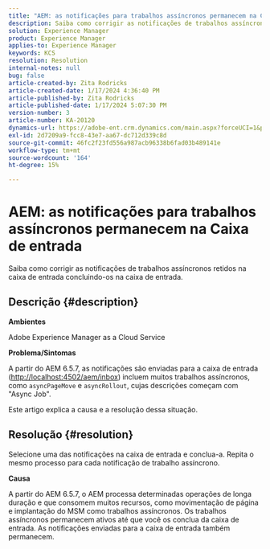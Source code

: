 ```yaml
---
title: "AEM: as notificações para trabalhos assíncronos permanecem na Caixa de entrada"
description: Saiba como corrigir as notificações de trabalhos assíncronos retidos na caixa de entrada.
solution: Experience Manager
product: Experience Manager
applies-to: Experience Manager
keywords: KCS
resolution: Resolution
internal-notes: null
bug: false
article-created-by: Zita Rodricks
article-created-date: 1/17/2024 4:36:40 PM
article-published-by: Zita Rodricks
article-published-date: 1/17/2024 5:07:30 PM
version-number: 3
article-number: KA-20120
dynamics-url: https://adobe-ent.crm.dynamics.com/main.aspx?forceUCI=1&pagetype=entityrecord&etn=knowledgearticle&id=094bc993-56b5-ee11-a569-6045bd006239
exl-id: 2d7209a9-fcc8-43e7-aa67-dc712d339c8d
source-git-commit: 46fc2f23fd556a987acb96338b6fad03b489141e
workflow-type: tm+mt
source-wordcount: '164'
ht-degree: 15%

---
```


# AEM: as notificações para trabalhos assíncronos permanecem na Caixa de entrada


Saiba como corrigir as notificações de trabalhos assíncronos retidos na caixa de entrada concluindo-os na caixa de entrada.

## Descrição {#description}


<b>Ambientes</b>

Adobe Experience Manager as a Cloud Service

<b>Problema/Sintomas</b>

A partir do AEM 6.5.7, as notificações são enviadas para a caixa de entrada ([http://localhost:4502/aem/inbox](http://localhost:4502/aem/inbox)) incluem muitos trabalhos assíncronos, como `asyncPageMove` e `asyncRollout`, cujas descrições começam com &quot;Async Job&quot;.

Este artigo explica a causa e a resolução dessa situação.




## Resolução {#resolution}


Selecione uma das notificações na caixa de entrada e conclua-a. Repita o mesmo processo para cada notificação de trabalho assíncrono.

<b>Causa</b>

A partir do AEM 6.5.7, o AEM processa determinadas operações de longa duração e que consomem muitos recursos, como movimentação de página e implantação do MSM como trabalhos assíncronos. Os trabalhos assíncronos permanecem ativos até que você os conclua da caixa de entrada. As notificações enviadas para a caixa de entrada também permanecem.
